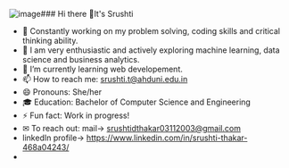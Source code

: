 ![image](https://github.com/srushti-03/srushti-03/assets/109024292/4d674c07-b39f-49ed-828a-0aa5e317b78f)### Hi there 👋It's Srushti



- 🔭 Constantly working on my problem solving, coding skills and critical thinking ability.
- 🔭 I am very enthusiastic and actively exploring machine learning, data science and business analytics.
- 🌱 I’m currently learning web developement.
- 📫 How to reach me: srushti.t@ahduni.edu.in
- 😄 Pronouns: She/her
- 🎓 Education: Bachelor of Computer Science and Engineering 
- ⚡ Fun fact: Work in progress!
- ✉ To reach out: mail-> srushtidthakar03112003@gmail.com
-    linkedIn profile-> https://www.linkedin.com/in/srushti-thakar-468a04243/
- 






